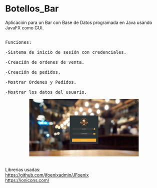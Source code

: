# Botellos_Bar
Aplicación para un Bar con Base de Datos programada en Java usando JavaFX como GUI.
<pre><br>Funciones:
  <br>-Sistema de inicio de sesión con credenciales.
  <br>-Creación de ordenes de venta.
  <br>-Creación de pedidos.
  <br>-Mostrar Ordenes y Pedidos.
  <br>-Mostrar los datos del usuario.</pre>

<p align="center">
<img src="https://raw.githubusercontent.com/d-saenz/Botellos_Bar/master/Vista/Inicio.JPG" width="350"/>
</p>

<br>Librerias usadas:
<br>https://github.com/jfoenixadmin/JFoenix
<br>https://ionicons.com/
